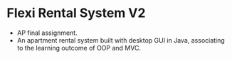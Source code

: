 # Flexi Rental System V2

- AP final assignment. 
- An apartment rental system built with desktop GUI in Java, associating to the learning outcome of  OOP and MVC.

